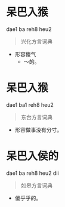 # 呆巴入猴
dae1 ba reh8 heu2
> 兴化方言词典
- 形容傻气
  - ～的。

# 呆巴入猴
dae1 ba1 reh8 heu2
> 东台方言词典
- 形容做事没有分寸。


# 呆巴入侯的
dae1 ba reh8 heu2 dii
> 如皋方言词典
- 傻乎乎的。
